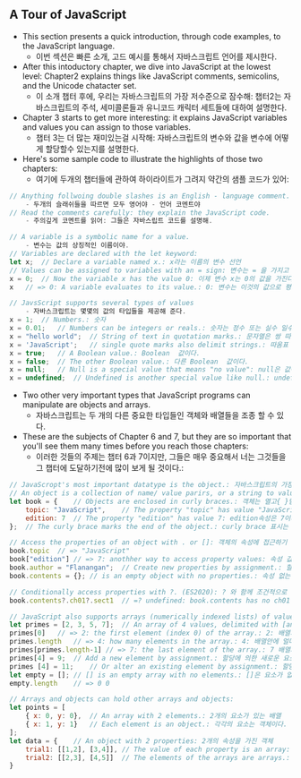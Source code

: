 ## A Tour of JavaScript
- This section presents a quick introduction, through code examples, to the JavaScript language.
    - 이번 섹션은  빠른 소개, 고드 예시를 통해서 자바스크립트 언어를 제시한다.
- After this intoductory chapter, we dive into JavaScript at the lowest level: Chapter2 explains things like JavaScript comments, semicolins, and the Unicode chatacter set. 
    - 이 소개 챕터 후에, 우리는 자바스크립트의 가장 저수준으로 잠수해: 챕터2는 자바스크립트의 주석, 세미콜론들과 유니코드 캐릭터 세트들에 대하여 설명한다.
- Chapter 3 starts to get more interesting: it explains JavaScript variables and values you can assign to those variables.
    - 챕터 3는 더 많는 재미있는걸 시작해: 자바스크립트의 변수와 값을 변수에 어떻게 할당할수 있는지를 설명한다.
- Here's some sample code to illustrate the highlights of those two chapters:
    - 여기에 두개의 챕터들에 관하여 하이라이트가 그려지 약간의 샘플 코드가 있어: 

```javascript
// Anything follwoing double slashes is an English - language comment.  
    - 두개의 슬래쉬들을 따르면 모두 영어야 - 언어 코멘트야
// Read the comments carefully: they explain the JavaScript code.
    - 주의깊게 코멘트를 읽어: 그들은 자바스립트 코드를 설명해. 

// A variable is a symbolic name for a value.
    - 변수는 값의 상징적인 이름이야.
// Variables are declared with the let keyword:
let x;  // Declare a variable named x.: x라는 이름의 변수 선언
// Values can be assigned to variables with an = sign: 변수는 = 을 가지고 할달할 수 있다.
x = 0;  // Now the variable x has the value 0: 이제 변수 x는 0의 값을 가진다.
x   // => 0: A variable evaluates to its value.: 0: 변수는 이것의 값으로 평가한다.

// JavsScript supports several types of values
    - 자바스크립트는 몇몇의 값의 타입들을 제공해 준다.
x = 1;  // Numbers.: 숫자
x = 0.01;   // Numbers can be integers or reals.: 숫자는 정수 또는 실수 일수 있다.
x = "hello world";  // String of text in quotation marks.: 문자열은 쌍 따옴표안에.
x = 'JavaScript';   // single quote marks also delimit strings.: 따옴표 또한 문자열을 구분한다.
x = true;   // A Boolean value.: Boolean  값이다.
x = false;  // The other Boolean value.: 다른 Boolean  값이다.
x = null;   // Null is a special value that means "no value": null은 값이 없음을 의미하는 특별한 값이다.
x = undefined;  // Undefined is another special value like null.: undefined는 null 같은 또 다른 특별한 값이다. 
```
- Two other very important types that JavaScript programs can manipulate are objects and arrays.
    - 자바스크립트는 두 개의 다른 중요한 타입들인 객체와 배열들을 조종 할 수 있다.
- These are the subjects of Chapter 6 and 7, but they are so important that you'll see them many times before you reach those chapters: 
    - 이러한 것들의 주제는 챕터 6과 7이지만, 그들은 매우 중요해서 너는 그것들을 그 챕터에 도달하기전에 많이 보게 될 것이다.:
```javascript
// JavaScropt's most important datatype is the object.: 자바스크립트의 가장 중요한 데이터 타입은 객체이다.
// An object is a collection of name/ value parirs, or a string to value map.: 객체는 이름 값의 쌍의 콜렉션 또는 문자열에서 값을 이루는 맵이다.
let book = {    // Objects are enclosed in curly braces.: 객체는 열고{ }닫는다. {}<---객체 이안에 있다.
    topic: "JavaScript",    // The property "topic" has value "JavaScript": topic이라는 속성은 JavaScript라는 값을 가진다.
    edition: 7  // The property "edition" has value 7: edition속성은 7이라는 값을 가진다.
};  // The curly brace marks the end of the object.: curly brace 표시는 객체의 끝이다.

// Access the properties of an object with . or []: 객체의 속성에 접근하기 위해서는 . 또는 []
book.topic  // => "JavaScript"
book["edition"] // => 7: anothher way to access property values: 속성 값에 접근하기 위한 다른 방식
book.author = "Flanangan";  // Create new properties by assignment.: 할당에 의한 새로운 속성들 만들기
book.contents = {}; // is an empty object with no properties.: 속성 없는 빈 오브젝트이다.

// Conditionally access properties with ?. (ES2020): ? 와 함께 조건적으로 속성에 접근하기 (ES2020)
book.contents?.ch01?.sect1  // =? undefined: book.contents has no ch01 property.: undefined가 나오고 book.contents 는 cho01속성을 가지고 있지 않다.

// JavaScript also supports arrays (numerically indexed lists) of values: 자바스크립트는 또한 배열들의(숫자로 색인된 목록들) 값들을 제공해 준다.
let primes = [2, 3, 5, 7];  // An array of 4 values, delimited with [and]. 4가지의 값을 가진 배열, [그리고]와 함께 구분된
primes[0]   // => 2: the first element (index 0) of the array.: 2: 배열의 첫번쨰 요소 (색인 0)
primes.length   // => 4: how many elements in the array.: 4: 배열안에 얼마나 많은 요소가 있는지?
primes[primes.length-1] // => 7: the last element of the array.: 7 배열의 마지막 요소
primes[4] = 9;  // Add a new element by assignment.: 할당에 의한 새로운 요소의 추가
primes [4] = 11;    // Or alter an existing element by assignment.: 할당에 의한 존제 대처하기 (9 값이 11 값으로 대체된다.)
let empty = []; // [] is an empty array with no elements.: []은 요소가 없는 빈 배열이다.
empty.length    // => 0 0

// Arrays and objects can hold other arrays and objects: 
let points = [
    { x: 0, y: 0},  // An array with 2 elements.: 2개의 요소가 있는 배열
    { x: 1, y: 1}   // Each element is an object.: 각각의 요소는 객체이다.
];
let data = {    // An object with 2 properties: 2개의 속성을 가진 객체
    trial1: [[1,2], [3,4]], // The value of each property is an array: 각각의 속성의 값은 배열이다.
    trial2: [[2,3], [4,5]]  // The elements of the arrays are arrays.: 배열들의 요소들은 배열이다. (배열안에 배열이 있다.)
}
```